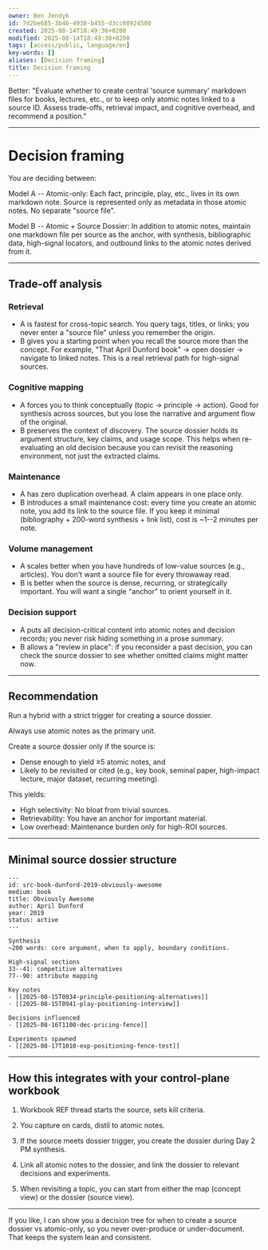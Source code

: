 ```yaml
---
owner: Ben Jendyk
id: 7d2be685-3b46-4938-b455-d3cc60924500
created: 2025-08-14T18:49:36+0200
modified: 2025-08-14T18:49:38+0200
tags: [access/public, language/en]
key-words: []
aliases: [Decision framing]
title: Decision framing
---
```


Better: "Evaluate whether to create central 'source summary' markdown files for books, lectures, etc., or to keep only atomic notes linked to a source ID. Assess trade-offs, retrieval impact, and cognitive overhead, and recommend a position."

* * *

# Decision framing

  

You are deciding between:

  

Model A -- Atomic-only: Each fact, principle, play, etc., lives in its own markdown note. Source is represented only as metadata in those atomic notes. No separate "source file".

  

Model B -- Atomic + Source Dossier: In addition to atomic notes, maintain one markdown file per source as the anchor, with synthesis, bibliographic data, high-signal locators, and outbound links to the atomic notes derived from it.
* * *

## Trade-off analysis

  

### Retrieval

- A is fastest for cross-topic search. You query tags, titles, or links; you never enter a "source file" unless you remember the origin.
- B gives you a starting point when you recall the source more than the concept. For example, "That April Dunford book" → open dossier → navigate to linked notes. This is a real retrieval path for high-signal sources.

  

### Cognitive mapping

- A forces you to think conceptually (topic → principle → action). Good for synthesis across sources, but you lose the narrative and argument flow of the original.
- B preserves the context of discovery. The source dossier holds its argument structure, key claims, and usage scope. This helps when re-evaluating an old decision because you can revisit the reasoning environment, not just the extracted claims.

  

### Maintenance

- A has zero duplication overhead. A claim appears in one place only.
- B introduces a small maintenance cost: every time you create an atomic note, you add its link to the source file. If you keep it minimal (bibliography + 200-word synthesis + link list), cost is ~1--2 minutes per note.

  

### Volume management

- A scales better when you have hundreds of low-value sources (e.g., articles). You don't want a source file for every throwaway read.
- B is better when the source is dense, recurring, or strategically important. You will want a single "anchor" to orient yourself in it.

  

### Decision support

- A puts all decision-critical content into atomic notes and decision records; you never risk hiding something in a prose summary.
- B allows a "review in place": if you reconsider a past decision, you can check the source dossier to see whether omitted claims might matter now.
* * *

## Recommendation

  

Run a hybrid with a strict trigger for creating a source dossier.

  

Always use atomic notes as the primary unit.

Create a source dossier only if the source is:

- Dense enough to yield ≥5 atomic notes, and
- Likely to be revisited or cited (e.g., key book, seminal paper, high-impact lecture, major dataset, recurring meeting).

  

This yields:

- High selectivity: No bloat from trivial sources.
- Retrievability: You have an anchor for important material.
- Low overhead: Maintenance burden only for high-ROI sources.
* * *

## Minimal source dossier structure
    
    
    ---
    id: src-book-dunford-2019-obviously-awesome
    medium: book
    title: Obviously Awesome
    author: April Dunford
    year: 2019
    status: active
    ---
    
    Synthesis
    ~200 words: core argument, when to apply, boundary conditions.
    
    High-signal sections
    33--41: competitive alternatives
    77--90: attribute mapping
    
    Key notes
    - [[2025-08-15T0934-principle-positioning-alternatives]]
    - [[2025-08-15T0941-play-positioning-interview]]
    
    Decisions influenced
    - [[2025-08-16T1100-dec-pricing-fence]]
    
    Experiments spawned
    - [[2025-08-17T1010-exp-positioning-fence-test]]
* * *

## How this integrates with your control-plane workbook

1. Workbook REF thread starts the source, sets kill criteria.

2. You capture on cards, distil to atomic notes.

3. If the source meets dossier trigger, you create the dossier during Day 2 PM synthesis.

4. Link all atomic notes to the dossier, and link the dossier to relevant decisions and experiments.

5. When revisiting a topic, you can start from either the map (concept view) or the dossier (source view).

* * *

If you like, I can show you a decision tree for when to create a source dossier vs atomic-only, so you never over-produce or under-document. That keeps the system lean and consistent.